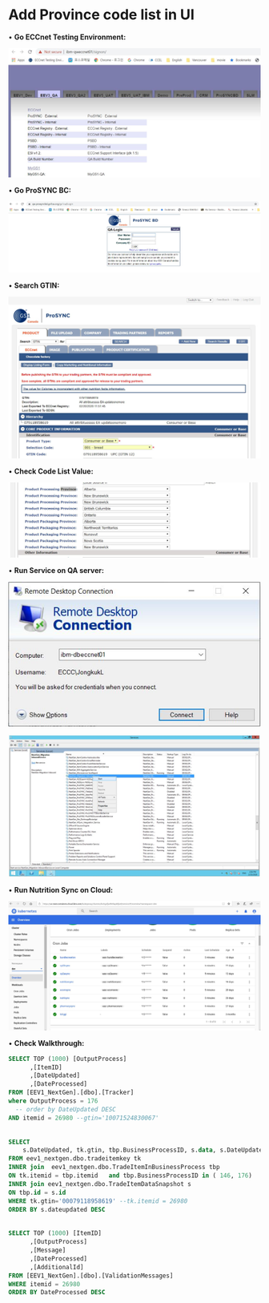 # Add Province code list in UI

• **Go ECCnet Testing Environment:**

![repo1](https://github.com/JongkukJayLee/ProdCertTasks/blob/master/images/image1.jpg)

• **Go ProSYNC BC:**

![repo1](https://github.com/JongkukJayLee/ProdCertTasks/blob/master/images/image2.jpg)

• **Search GTIN:**

![repo1](https://github.com/JongkukJayLee/ProdCertTasks/blob/master/images/image3.jpg)

• **Check Code List Value:**

![repo1](https://github.com/JongkukJayLee/ProdCertTasks/blob/master/images/image4.jpg)

• **Run Service on QA server:**

![repo1](https://github.com/JongkukJayLee/ProdCertTasks/blob/master/images/image5.jpg)

![repo1](https://github.com/JongkukJayLee/ProdCertTasks/blob/master/images/image6.jpg)


• **Run Nutrition Sync on Cloud:**

![repo1](https://github.com/JongkukJayLee/ProdCertTasks/blob/master/images/image7.jpg)

• **Check Walkthrough:**

```sql
SELECT TOP (1000) [OutputProcess]
      ,[ItemID]
      ,[DateUpdated]
      ,[DateProcessed]
FROM [EEV1_NextGen].[dbo].[Tracker] 
where OutputProcess = 176
  -- order by DateUpdated DESC 
AND itemid = 26980 --gtin='10071524830067'

```

```sql

SELECT 
	s.DateUpdated, tk.gtin, tbp.BusinessProcessID, s.data, s.DateUpdated
FROM eev1_nextgen.dbo.tradeitemkey tk 
INNER join  eev1_nextgen.dbo.TradeItemInBusinessProcess tbp 
ON tk.itemid = tbp.itemid   and tbp.BusinessProcessID in ( 146, 176)
INNER join eev1_nextgen.dbo.TradeItemDataSnapshot s 
ON tbp.id = s.id
WHERE tk.gtin='00079118958619' --tk.itemid = 26980
ORDER BY s.dateupdated DESC 

```

```sql

SELECT TOP (1000) [ItemID]
      ,[OutputProcess]
      ,[Message]
      ,[DateProcessed]
      ,[AdditionalId]
FROM [EEV1_NextGen].[dbo].[ValidationMessages] 
WHERE itemid = 26980  
ORDER BY DateProcessed DESC 
```
